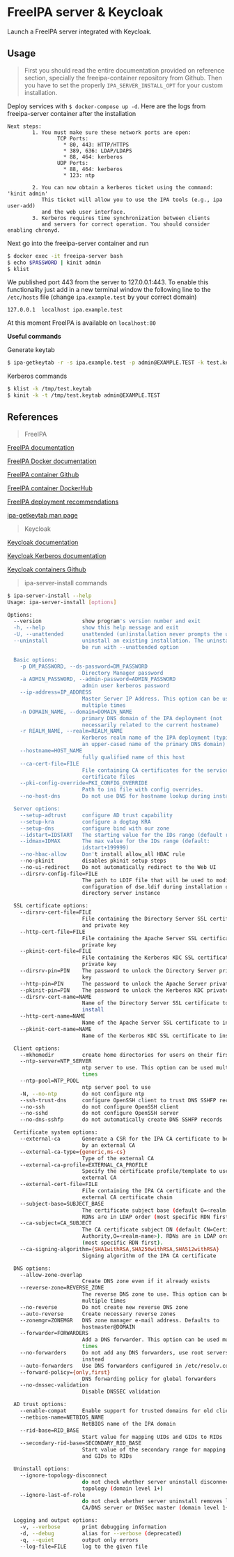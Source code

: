 # FreeIPA server & Keycloak

Launch a FreeIPA server integrated with Keycloak.

## Usage

> First you should read the entire documentation provided on reference section, specially the freeipa-container repository from Github. Then you have to set the properly `IPA_SERVER_INSTALL_OPT` for your custom installation.

Deploy services with `$ docker-compose up -d`. Here are the logs from freeipa-server container after the installation

~~~
Next steps:
        1. You must make sure these network ports are open:
                TCP Ports:
                  * 80, 443: HTTP/HTTPS
                  * 389, 636: LDAP/LDAPS
                  * 88, 464: kerberos
                UDP Ports:
                  * 88, 464: kerberos
                  * 123: ntp

        2. You can now obtain a kerberos ticket using the command: 'kinit admin'
           This ticket will allow you to use the IPA tools (e.g., ipa user-add)
           and the web user interface.
        3. Kerberos requires time synchronization between clients
           and servers for correct operation. You should consider enabling chronyd.
~~~

Next go into the freeipa-server container and run

```sh
$ docker exec -it freeipa-server bash
$ echo $PASSWORD | kinit admin
$ klist
```

We published port 443 from the server to 127.0.0.1:443. To enable this functionality just add in a new terminal window the following line to the `/etc/hosts` file (change `ipa.example.test` by your correct domain)

~~~
127.0.0.1  localhost ipa.example.test
~~~

At this moment FreeIPA is available on `localhost:80`

**Useful commands**

Generate keytab

```sh
$ ipa-getkeytab -r -s ipa.example.test -p admin@EXAMPLE.TEST -k test.keytab
```

Kerberos commands

```sh
$ klist -k /tmp/test.keytab
$ kinit -k -t /tmp/test.keytab admin@EXAMPLE.TEST
```

## References

> FreeIPA

[FreeIPA documentation](https://www.freeipa.org/page/Documentation)

[FreeIPA Docker documentation](https://www.freeipa.org/page/Docker)

[FreeIPA container Github](https://github.com/freeipa/freeipa-container)

[FreeIPA container DockerHub](https://hub.docker.com/r/freeipa/freeipa-server)

[FreeIPA deployment recommendations](https://www.freeipa.org/page/Deployment_Recommendations)

[ipa-getkeytab man page](https://linux.die.net/man/1/ipa-getkeytab)

> Keycloak

[Keycloak documentation](https://www.keycloak.org/docs/latest/server_admin/index.html)

[Keycloak Kerberos documentation](https://www.keycloak.org/docs/latest/server_admin/index.html#_kerberos)

[Keycloak containers Github](https://github.com/keycloak/keycloak-containers)

> ipa-server-install commands

```sh
$ ipa-server-install --help
Usage: ipa-server-install [options]

Options:
  --version             show program's version number and exit
  -h, --help            show this help message and exit
  -U, --unattended      unattended (un)installation never prompts the user
  --uninstall           uninstall an existing installation. The uninstall can
                        be run with --unattended option

  Basic options:
    -p DM_PASSWORD, --ds-password=DM_PASSWORD
                        Directory Manager password
    -a ADMIN_PASSWORD, --admin-password=ADMIN_PASSWORD
                        admin user kerberos password
    --ip-address=IP_ADDRESS
                        Master Server IP Address. This option can be used
                        multiple times
    -n DOMAIN_NAME, --domain=DOMAIN_NAME
                        primary DNS domain of the IPA deployment (not
                        necessarily related to the current hostname)
    -r REALM_NAME, --realm=REALM_NAME
                        Kerberos realm name of the IPA deployment (typically
                        an upper-cased name of the primary DNS domain)
    --hostname=HOST_NAME
                        fully qualified name of this host
    --ca-cert-file=FILE
                        File containing CA certificates for the service
                        certificate files
    --pki-config-override=PKI_CONFIG_OVERRIDE
                        Path to ini file with config overrides.
    --no-host-dns       Do not use DNS for hostname lookup during installation

  Server options:
    --setup-adtrust     configure AD trust capability
    --setup-kra         configure a dogtag KRA
    --setup-dns         configure bind with our zone
    --idstart=IDSTART   The starting value for the IDs range (default random)
    --idmax=IDMAX       The max value for the IDs range (default:
                        idstart+199999)
    --no-hbac-allow     Don't install allow_all HBAC rule
    --no-pkinit         disables pkinit setup steps
    --no-ui-redirect    Do not automatically redirect to the Web UI
    --dirsrv-config-file=FILE
                        The path to LDIF file that will be used to modify
                        configuration of dse.ldif during installation of the
                        directory server instance

  SSL certificate options:
    --dirsrv-cert-file=FILE
                        File containing the Directory Server SSL certificate
                        and private key
    --http-cert-file=FILE
                        File containing the Apache Server SSL certificate and
                        private key
    --pkinit-cert-file=FILE
                        File containing the Kerberos KDC SSL certificate and
                        private key
    --dirsrv-pin=PIN    The password to unlock the Directory Server private
                        key
    --http-pin=PIN      The password to unlock the Apache Server private key
    --pkinit-pin=PIN    The password to unlock the Kerberos KDC private key
    --dirsrv-cert-name=NAME
                        Name of the Directory Server SSL certificate to
                        install
    --http-cert-name=NAME
                        Name of the Apache Server SSL certificate to install
    --pkinit-cert-name=NAME
                        Name of the Kerberos KDC SSL certificate to install

  Client options:
    --mkhomedir         create home directories for users on their first login
    --ntp-server=NTP_SERVER
                        ntp server to use. This option can be used multiple
                        times
    --ntp-pool=NTP_POOL
                        ntp server pool to use
    -N, --no-ntp        do not configure ntp
    --ssh-trust-dns     configure OpenSSH client to trust DNS SSHFP records
    --no-ssh            do not configure OpenSSH client
    --no-sshd           do not configure OpenSSH server
    --no-dns-sshfp      do not automatically create DNS SSHFP records

  Certificate system options:
    --external-ca       Generate a CSR for the IPA CA certificate to be signed
                        by an external CA
    --external-ca-type={generic,ms-cs}
                        Type of the external CA
    --external-ca-profile=EXTERNAL_CA_PROFILE
                        Specify the certificate profile/template to use at the
                        external CA
    --external-cert-file=FILE
                        File containing the IPA CA certificate and the
                        external CA certificate chain
    --subject-base=SUBJECT_BASE
                        The certificate subject base (default O=<realm-name>).
                        RDNs are in LDAP order (most specific RDN first).
    --ca-subject=CA_SUBJECT
                        The CA certificate subject DN (default CN=Certificate
                        Authority,O=<realm-name>). RDNs are in LDAP order
                        (most specific RDN first).
    --ca-signing-algorithm={SHA1withRSA,SHA256withRSA,SHA512withRSA}
                        Signing algorithm of the IPA CA certificate

  DNS options:
    --allow-zone-overlap
                        Create DNS zone even if it already exists
    --reverse-zone=REVERSE_ZONE
                        The reverse DNS zone to use. This option can be used
                        multiple times
    --no-reverse        Do not create new reverse DNS zone
    --auto-reverse      Create necessary reverse zones
    --zonemgr=ZONEMGR   DNS zone manager e-mail address. Defaults to
                        hostmaster@DOMAIN
    --forwarder=FORWARDERS
                        Add a DNS forwarder. This option can be used multiple
                        times
    --no-forwarders     Do not add any DNS forwarders, use root servers
                        instead
    --auto-forwarders   Use DNS forwarders configured in /etc/resolv.conf
    --forward-policy={only,first}
                        DNS forwarding policy for global forwarders
    --no-dnssec-validation
                        Disable DNSSEC validation

  AD trust options:
    --enable-compat     Enable support for trusted domains for old clients
    --netbios-name=NETBIOS_NAME
                        NetBIOS name of the IPA domain
    --rid-base=RID_BASE
                        Start value for mapping UIDs and GIDs to RIDs
    --secondary-rid-base=SECONDARY_RID_BASE
                        Start value of the secondary range for mapping UIDs
                        and GIDs to RIDs

  Uninstall options:
    --ignore-topology-disconnect
                        do not check whether server uninstall disconnects the
                        topology (domain level 1+)
    --ignore-last-of-role
                        do not check whether server uninstall removes last
                        CA/DNS server or DNSSec master (domain level 1+)

  Logging and output options:
    -v, --verbose       print debugging information
    -d, --debug         alias for --verbose (deprecated)
    -q, --quiet         output only errors
    --log-file=FILE     log to the given file
```
